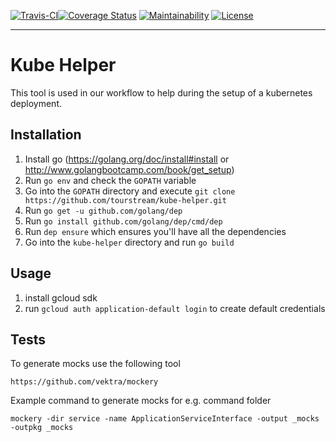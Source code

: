 [![Travis-CI][travis-image]][travis-url][![Coverage Status][coveralls-image]][coveralls-url] [![Maintainability][code-climate-image]][code-climate-url] [![License][license-image]][license-url]

***

# Kube Helper

This tool is used in our workflow to help during the setup of a kubernetes deployment.

## Installation

1. Install go (https://golang.org/doc/install#install or http://www.golangbootcamp.com/book/get_setup) 
2. Run `go env` and check the `GOPATH` variable
3. Go into the `GOPATH` directory and execute `git clone https://github.com/tourstream/kube-helper.git`
4. Run `go get -u github.com/golang/dep`
5. Run `go install github.com/golang/dep/cmd/dep`
6. Run `dep ensure` which ensures you'll have all the dependencies
7. Go into the `kube-helper` directory and run `go build`

## Usage

1. install gcloud sdk
2. run `gcloud auth application-default login` to create default credentials

[coveralls-image]: https://coveralls.io/repos/github/tourstream/kube-helper/badge.svg
[coveralls-url]: https://coveralls.io/github/tourstream/kube-helper

[travis-image]: https://travis-ci.org/tourstream/typo3-redis-lock-strategy.svg?branch=master
[travis-url]: https://travis-ci.org/tourstream/typo3-redis-lock-strategy

[license-image]: https://img.shields.io/github/license/tourstream/kube-helper.svg?style=flat-square
[license-url]: https://github.com/tourstream/kube-helper/blob/master/LICENSE

[code-climate-image]: https://api.codeclimate.com/v1/badges/c5176a430dbb0b66e5e4/maintainability
[code-climate-url]: https://codeclimate.com/github/tourstream/kube-helper/maintainability

## Tests

To generate mocks use the following tool

    https://github.com/vektra/mockery


Example command to generate mocks for e.g. command folder

    mockery -dir service -name ApplicationServiceInterface -output _mocks -outpkg _mocks